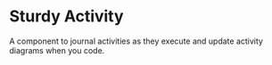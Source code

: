 # Sturdy Activity

A component to journal activities as they execute and update activity diagrams when you code.
